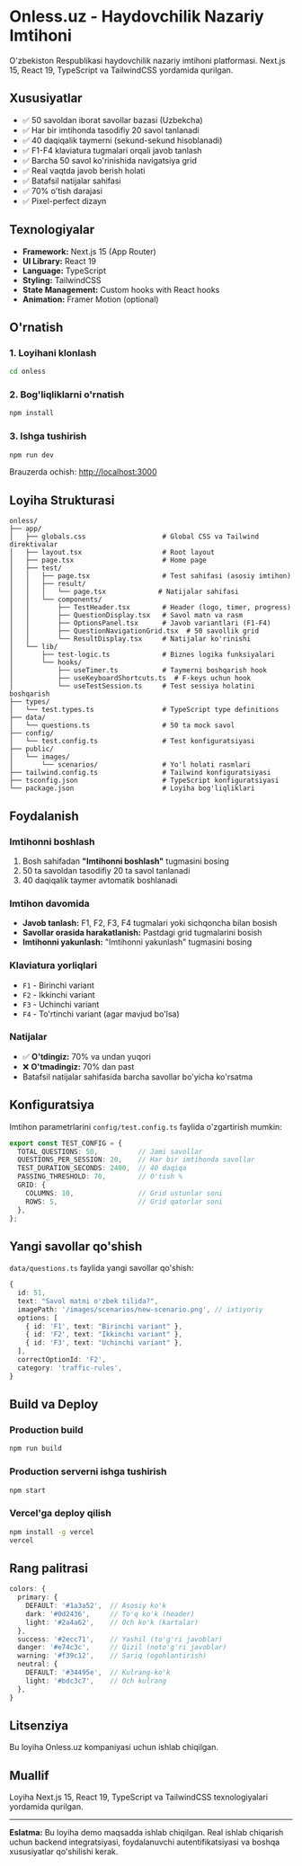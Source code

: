 # Onless.uz - Haydovchilik Nazariy Imtihoni

O'zbekiston Respublikasi haydovchilik nazariy imtihoni platformasi. Next.js 15, React 19, TypeScript va TailwindCSS yordamida qurilgan.

## Xususiyatlar

- ✅ 50 savoldan iborat savollar bazasi (Uzbekcha)
- ✅ Har bir imtihonda tasodifiy 20 savol tanlanadi
- ✅ 40 daqiqalik taymerni (sekund-sekund hisoblanadi)
- ✅ F1-F4 klaviatura tugmalari orqali javob tanlash
- ✅ Barcha 50 savol ko'rinishida navigatsiya grid
- ✅ Real vaqtda javob berish holati
- ✅ Batafsil natijalar sahifasi
- ✅ 70% o'tish darajasi
- ✅ Pixel-perfect dizayn

## Texnologiyalar

- **Framework:** Next.js 15 (App Router)
- **UI Library:** React 19
- **Language:** TypeScript
- **Styling:** TailwindCSS
- **State Management:** Custom hooks with React hooks
- **Animation:** Framer Motion (optional)

## O'rnatish

### 1. Loyihani klonlash

```bash
cd onless
```

### 2. Bog'liqliklarni o'rnatish

```bash
npm install
```

### 3. Ishga tushirish

```bash
npm run dev
```

Brauzerda ochish: [http://localhost:3000](http://localhost:3000)

## Loyiha Strukturasi

```
onless/
├── app/
│   ├── globals.css                   # Global CSS va Tailwind direktivalar
│   ├── layout.tsx                    # Root layout
│   ├── page.tsx                      # Home page
│   ├── test/
│   │   ├── page.tsx                  # Test sahifasi (asosiy imtihon)
│   │   ├── result/
│   │   │   └── page.tsx             # Natijalar sahifasi
│   │   └── components/
│   │       ├── TestHeader.tsx        # Header (logo, timer, progress)
│   │       ├── QuestionDisplay.tsx   # Savol matn va rasm
│   │       ├── OptionsPanel.tsx      # Javob variantlari (F1-F4)
│   │       ├── QuestionNavigationGrid.tsx  # 50 savollik grid
│   │       └── ResultDisplay.tsx     # Natijalar ko'rinishi
│   └── lib/
│       ├── test-logic.ts             # Biznes logika funksiyalari
│       └── hooks/
│           ├── useTimer.ts           # Taymerni boshqarish hook
│           ├── useKeyboardShortcuts.ts  # F-keys uchun hook
│           └── useTestSession.ts     # Test sessiya holatini boshqarish
├── types/
│   └── test.types.ts                 # TypeScript type definitions
├── data/
│   └── questions.ts                  # 50 ta mock savol
├── config/
│   └── test.config.ts                # Test konfiguratsiyasi
├── public/
│   └── images/
│       └── scenarios/                # Yo'l holati rasmlari
├── tailwind.config.ts                # Tailwind konfiguratsiyasi
├── tsconfig.json                     # TypeScript konfiguratsiyasi
└── package.json                      # Loyiha bog'liqliklari
```

## Foydalanish

### Imtihonni boshlash

1. Bosh sahifadan **"Imtihonni boshlash"** tugmasini bosing
2. 50 ta savoldan tasodifiy 20 ta savol tanlanadi
3. 40 daqiqalik taymer avtomatik boshlanadi

### Imtihon davomida

- **Javob tanlash:** F1, F2, F3, F4 tugmalari yoki sichqoncha bilan bosish
- **Savollar orasida harakatlanish:** Pastdagi grid tugmalarini bosish
- **Imtihonni yakunlash:** "Imtihonni yakunlash" tugmasini bosing

### Klaviatura yorliqlari

- `F1` - Birinchi variant
- `F2` - Ikkinchi variant
- `F3` - Uchinchi variant
- `F4` - To'rtinchi variant (agar mavjud bo'lsa)

### Natijalar

- ✅ **O'tdingiz:** 70% va undan yuqori
- ❌ **O'tmadingiz:** 70% dan past
- Batafsil natijalar sahifasida barcha savollar bo'yicha ko'rsatma

## Konfiguratsiya

Imtihon parametrlarini `config/test.config.ts` faylida o'zgartirish mumkin:

```typescript
export const TEST_CONFIG = {
  TOTAL_QUESTIONS: 50,          // Jami savollar
  QUESTIONS_PER_SESSION: 20,    // Har bir imtihonda savollar
  TEST_DURATION_SECONDS: 2400,  // 40 daqiqa
  PASSING_THRESHOLD: 70,        // O'tish %
  GRID: {
    COLUMNS: 10,                // Grid ustunlar soni
    ROWS: 5,                    // Grid qatorlar soni
  },
};
```

## Yangi savollar qo'shish

`data/questions.ts` faylida yangi savollar qo'shish:

```typescript
{
  id: 51,
  text: "Savol matni o'zbek tilida?",
  imagePath: '/images/scenarios/new-scenario.png', // ixtiyoriy
  options: [
    { id: 'F1', text: "Birinchi variant" },
    { id: 'F2', text: "Ikkinchi variant" },
    { id: 'F3', text: "Uchinchi variant" },
  ],
  correctOptionId: 'F2',
  category: 'traffic-rules',
}
```

## Build va Deploy

### Production build

```bash
npm run build
```

### Production serverni ishga tushirish

```bash
npm start
```

### Vercel'ga deploy qilish

```bash
npm install -g vercel
vercel
```

## Rang palitrasi

```typescript
colors: {
  primary: {
    DEFAULT: '#1a3a52',  // Asosiy ko'k
    dark: '#0d2436',     // To'q ko'k (header)
    light: '#2a4a62',    // Och ko'k (kartalar)
  },
  success: '#2ecc71',    // Yashil (to'g'ri javoblar)
  danger: '#e74c3c',     // Qizil (noto'g'ri javoblar)
  warning: '#f39c12',    // Sariq (ogohlantirish)
  neutral: {
    DEFAULT: '#34495e',  // Kulrang-ko'k
    light: '#bdc3c7',    // Och kulrang
  },
}
```

## Litsenziya

Bu loyiha Onless.uz kompaniyasi uchun ishlab chiqilgan.

## Muallif

Loyiha Next.js 15, React 19, TypeScript va TailwindCSS texnologiyalari yordamida qurilgan.

---

**Eslatma:** Bu loyiha demo maqsadda ishlab chiqilgan. Real ishlab chiqarish uchun backend integratsiyasi, foydalanuvchi autentifikatsiyasi va boshqa xususiyatlar qo'shilishi kerak.

